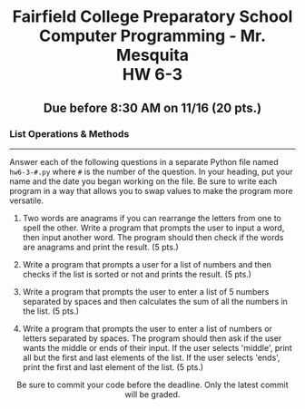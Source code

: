 <h1 align="center">
    Fairfield College Preparatory School<br>
    Computer Programming - Mr. Mesquita<br>
    HW 6-3
</h1>

<h2 align="center">Due before 8:30 AM on 11/16 (20 pts.)</h2>

### List Operations & Methods

---

Answer each of the following questions in a separate Python file named `hw6-3-#.py` where `#` is the number of the question. In your heading, put your name and the date you began working on the file. Be sure to write each program in a way that allows you to swap values to make the program more versatile.

1. Two words are anagrams if you can rearrange the letters from one to spell the other. Write a program that prompts the user to input a word, then input another word. The program should then check if the words are anagrams and print the result. (5 pts.)

2. Write a program that prompts a user for a list of numbers and then checks if the list is sorted or not and prints the result. (5 pts.)

3. Write a program that prompts the user to enter a list of 5 numbers separated by spaces and then calculates the sum of all the numbers in the list. (5 pts.)

4. Write a program that prompts the user to enter a list of numbers or letters separated by spaces. The program should then ask if the user wants the middle or ends of their input. If the user selects 'middle', print all but the first and last elements of the list. If the user selects 'ends', print the first and last element of the list. (5 pts.)

<p align="center">Be sure to commit your code before the deadline. Only the latest commit will be graded.</p>
